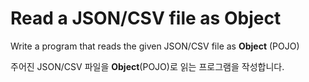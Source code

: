 # Read a JSON/CSV file as Object

Write a program that reads the given JSON/CSV file as **Object** (POJO)

주어진 JSON/CSV 파일을 **Object**(POJO)로 읽는 프로그램을 작성합니다.
